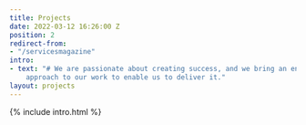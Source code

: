 ```yaml
---
title: Projects
date: 2022-03-12 16:26:00 Z
position: 2
redirect-from:
- "/servicesmagazine"
intro:
- text: "# We are passionate about creating success, and we bring an enthusiastic
    approach to our work to enable us to deliver it."
layout: projects
---
```


{% include intro.html %}
